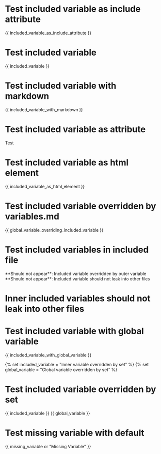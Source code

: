
# Test included variable as include attribute
{{ included_variable_as_include_attribute }}

# Test included variable
{{ included_variable }}

# Test included variable with markdown
{{ included_variable_with_markdown }}

# Test included variable as attribute
<p style="{{ included_variable_as_attribute }}">Test</p>

# Test included variable as html element
{{ included_variable_as_html_element }}

# Test included variable overridden by variables.md
{{ global_variable_overriding_included_variable }}

# Test included variables in included file
<include src="testIncludeVariablesIncludedFile.md">
  <span id="included_variable_inner_overridden">**Should not appear**: Included variable overridden by outer variable</span>
  <span id="included_variable_should_not_leak_inner">**Should not appear**: Included variable should not leak into other files</span>
</include>

# Inner included variables should not leak into other files
<include src="testIncludeVariableLeakInner.md" />

# Test included variable with global variable
{{ included_variable_with_global_variable }}

{% set included_variable = "Inner variable overridden by set" %}
{% set global_variable = "Global variable overridden by set" %}

# Test included variable overridden by set
{{ included_variable }}
{{ global_variable }}

# Test missing variable with default
{{ missing_variable or "Missing Variable" }}
